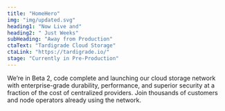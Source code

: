 ```yaml
---
title: "HomeHero"
img: "img/updated.svg"
heading1: "Now Live and"
heading2: " Just Weeks"
subHeading: "Away from Production"
ctaText: "Tardigrade Cloud Storage"
ctaLink: "https://tardigrade.io/"
stage: "Currently in Pre-Production"
---
```


We’re in Beta 2, code complete and launching our cloud storage network with enterprise-grade durability, performance, and superior security at a fraction of the cost of centralized providers. Join thousands of customers and node operators already using the network.
